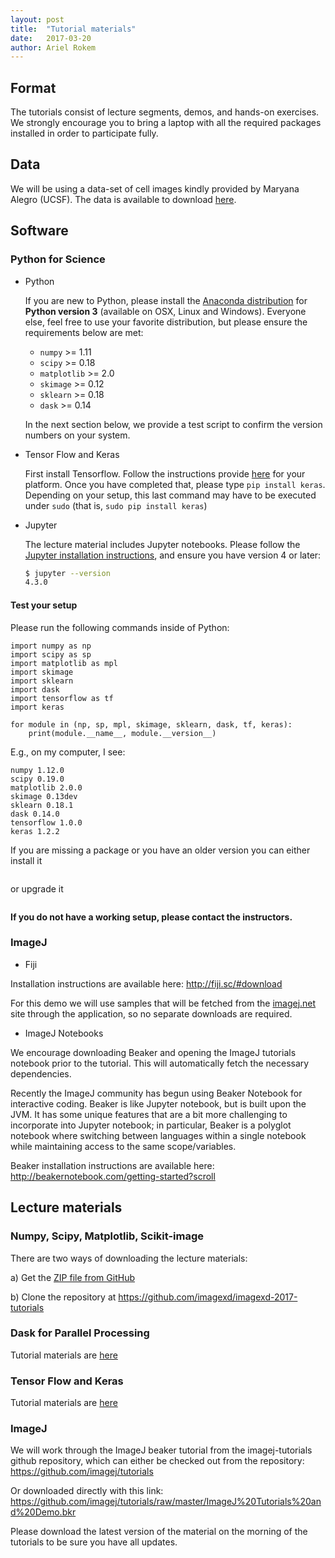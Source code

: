 ```yaml
---
layout: post
title:  "Tutorial materials"
date:   2017-03-20
author: Ariel Rokem
---
```


## Format

The tutorials consist of lecture segments, demos, and hands-on
exercises.  We strongly encourage you to bring a laptop with all the
required packages installed in order to participate fully.

## Data

We will be using a data-set of cell images kindly provided by Maryana Alegro (UCSF). The data is available to download [here]({{site.baseurl}}/assets/cells.tar.gz).

## Software

### Python for Science

- Python

  If you are new to Python, please install the
  [Anaconda distribution](https://www.continuum.io/downloads) for
  **Python version 3** (available on OSX, Linux and Windows).
  Everyone else, feel free to use your favorite distribution, but
  please ensure the requirements below are met:

  - `numpy` >= 1.11
  - `scipy` >= 0.18
  - `matplotlib` >= 2.0
  - `skimage` >= 0.12
  - `sklearn` >= 0.18
  - `dask` >= 0.14

  In the next section below, we provide a test script to confirm the
  version numbers on your system.

- Tensor Flow and Keras

   First install Tensorflow. Follow the instructions provide [here](https://www.tensorflow.org/install/) for your platform. Once you have completed that, please type `pip install keras`. Depending on your setup, this last command may have to be executed under `sudo` (that is, `sudo pip install keras`)

- Jupyter

  The lecture material includes Jupyter notebooks.  Please follow the
  [Jupyter installation instructions](http://jupyter.readthedocs.io/en/latest/install.html),
  and ensure you have version 4 or later:

  ```bash
  $ jupyter --version
  4.3.0
  ```

#### Test your setup

Please run the following commands inside of Python:

```
import numpy as np
import scipy as sp
import matplotlib as mpl
import skimage
import sklearn
import dask
import tensorflow as tf
import keras

for module in (np, sp, mpl, skimage, sklearn, dask, tf, keras):
    print(module.__name__, module.__version__)
```

E.g., on my computer, I see:

```
numpy 1.12.0
scipy 0.19.0
matplotlib 2.0.0
skimage 0.13dev
sklearn 0.18.1
dask 0.14.0
tensorflow 1.0.0
keras 1.2.2
```
If you are missing a package or you have an older version you can either install it

```pip install package_name
```

or upgrade it 

```pip install package_name --upgrade
```

**If you do not have a working setup, please contact the instructors.**

### ImageJ

- Fiji
 
Installation instructions are available here: http://fiji.sc/#download

For this demo we will use samples that will be fetched from the [imagej.net](image.net) site through the application, so no separate downloads are required.
 
- ImageJ Notebooks 
 
We encourage downloading Beaker and opening the ImageJ tutorials notebook prior to the tutorial. This will automatically fetch the necessary dependencies.
 
Recently the ImageJ community has begun using Beaker Notebook for interactive coding. Beaker is like Jupyter notebook, but is built upon the JVM. It has some unique features that are a bit more challenging to incorporate into Jupyter notebook; in particular, Beaker is a polyglot notebook where switching between languages within a single notebook while maintaining access to the same scope/variables.
 
Beaker installation instructions are available here:  http://beakernotebook.com/getting-started?scroll

## Lecture materials

### Numpy, Scipy, Matplotlib, Scikit-image
There are two ways of downloading the lecture materials:

a) Get the [ZIP file from GitHub](https://github.com/imagexd/imagexd-2017-tutorials/archive/master.zip)
   
b) Clone the repository at
   https://github.com/imagexd/imagexd-2017-tutorials
   
### Dask for Parallel Processing
Tutorial materials are [here](https://github.com/arokem/keras-tutorial)

### Tensor Flow and Keras 
Tutorial materials are [here](https://github.com/valentina-s/dask-image-tutorial)

### ImageJ 
We will work through the ImageJ beaker tutorial from the imagej-tutorials github repository, which can either be checked out from the repository:
https://github.com/imagej/tutorials

Or downloaded directly with this link:
https://github.com/imagej/tutorials/raw/master/ImageJ%20Tutorials%20and%20Demo.bkr


Please download the latest version of the material on the morning of the
tutorials to be sure you have all updates.

